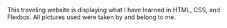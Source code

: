 This traveling website is displaying what I have learned in HTML, CSS, and Flexbox.
All pictures used were taken by and belong to me.